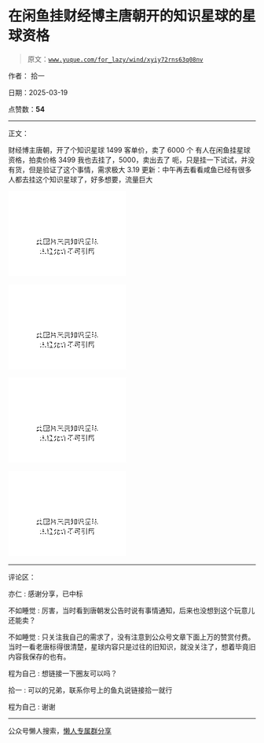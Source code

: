 # 在闲鱼挂财经博主唐朝开的知识星球的星球资格

> 原文：[`www.yuque.com/for_lazy/wind/xyiy72rns63q08nv`](https://www.yuque.com/for_lazy/wind/xyiy72rns63q08nv)

作者： 拾一

日期：2025-03-19

点赞数：**54**

* * *

正文：

财经博主唐朝，开了个知识星球 1499 客单价，卖了 6000 个 有人在闲鱼挂星球资格，拍卖价格 3499 我也去挂了，5000，卖出去了
呃，只是挂一下试试，并没有货，但是验证了这个事情，需求极大 3.19 更新：中午再去看看咸鱼已经有很多人都去挂这个知识星球了，好多想要，流量巨大

![](img/45888c571d2deccf649b68be786e5d23.png "None")

![](img/2de1e026c093f2289a5034e46535ca18.png "None")

![](img/5fda391b3ea80c5a6bf2f15e29ef3ea5.png "None")

![](img/dac027d99108a02a7a8a88422cfb8797.png "None")

* * *

评论区：

亦仁 : 感谢分享，已中标

不如睡觉 : 厉害，当时看到唐朝发公告时说有事情通知，后来也没想到这个玩意儿还能卖？

不如睡觉 : 只关注我自己的需求了，没有注意到公众号文章下面上万的赞赏付费。 当时一看老唐标得很清楚，星球内容只是过往的旧知识，就没关注了，想着毕竟旧内容我保存的也有。

程为自己 : 想链接一下圈友可以吗？

拾一 : 可以的兄弟，联系你号上的鱼丸说链接拾一就行

程为自己 : 谢谢

* * *

公众号懒人搜索，[懒人专属群分享](https://lazybook.fun/#/blog/group)